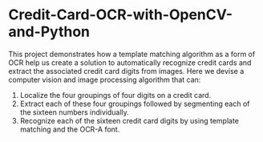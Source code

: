 # Credit-Card-OCR-with-OpenCV-and-Python
This project demonstrates how a template matching algorithm as a form of OCR help us create a solution to automatically recognize credit cards and extract the associated credit card digits from images.
Here we devise a computer vision and image processing algorithm that can:
1.  Localize the four groupings of four digits on a credit card.
2.  Extract each of these four groupings followed by segmenting each of the sixteen numbers individually.
3.  Recognize each of the sixteen credit card digits by using template matching and the OCR-A font.
